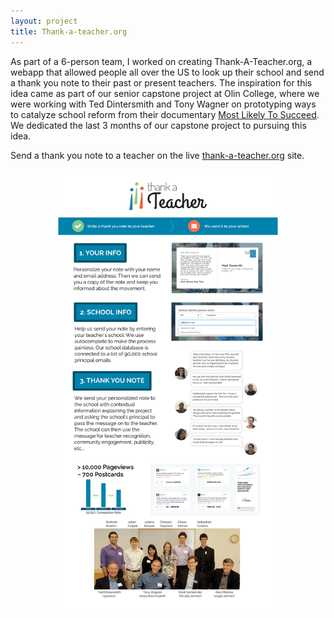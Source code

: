 ```yaml
---
layout: project
title: Thank-a-teacher.org
---
```


As part of a 6-person team, I worked on creating Thank-A-Teacher.org, a webapp that allowed people all over the US to look up their school and send a thank you note to their past or present teachers. The inspiration for this idea came as part of our senior capstone project at Olin College, where we were working with Ted Dintersmith and Tony Wagner on prototyping ways to catalyze school reform from their documentary [Most Likely To Succeed](http://mltsfilm.org). We dedicated the last 3 months of our capstone project to pursuing this idea.

Send a thank you note to a teacher on the live [thank-a-teacher.org](http://www.thank-a-teacher.org/) site.

<center><img src="../static/img/project-images/thankateacherposter.jpg" width="70%"></center>